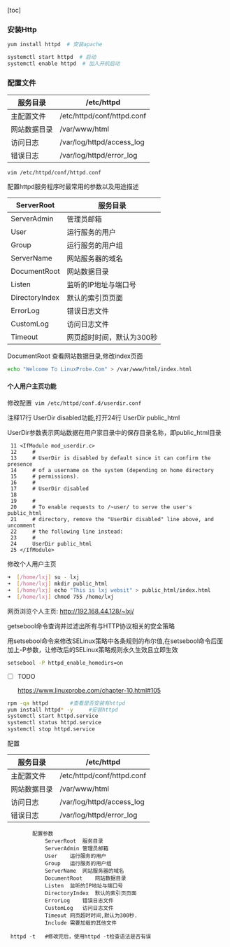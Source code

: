 

[toc]



### 安装Http

``` bash
yum install httpd  # 安装apache

systemctl start httpd  # 启动
systemctl enable httpd  # 加入开机启动
```



### 配置文件

| 服务目录     | /etc/httpd                 |
| ------------ | -------------------------- |
| 主配置文件   | /etc/httpd/conf/httpd.conf |
| 网站数据目录 | /var/www/html              |
| 访问日志     | /var/log/httpd/access_log  |
| 错误日志     | /var/log/httpd/error_log   |



`vim /etc/httpd/conf/httpd.conf`

配置httpd服务程序时最常用的参数以及用途描述

| ServerRoot     | 服务目录                  |
| -------------- | ------------------------- |
| ServerAdmin    | 管理员邮箱                |
| User           | 运行服务的用户            |
| Group          | 运行服务的用户组          |
| ServerName     | 网站服务器的域名          |
| DocumentRoot   | 网站数据目录              |
| Listen         | 监听的IP地址与端口号      |
| DirectoryIndex | 默认的索引页页面          |
| ErrorLog       | 错误日志文件              |
| CustomLog      | 访问日志文件              |
| Timeout        | 网页超时时间，默认为300秒 |

DocumentRoot 查看网站数据目录,修改index页面

``` bash
echo "Welcome To LinuxProbe.Com" > /var/www/html/index.html
```





#### 个人用户主页功能

修改配置` vim /etc/httpd/conf.d/userdir.conf`

注释17行 UserDir disabled功能,打开24行 UserDir public_html

UserDir参数表示网站数据在用户家目录中的保存目录名称，即public_html目录

``` shell
 11 <IfModule mod_userdir.c>
 12     #
 13     # UserDir is disabled by default since it can confirm the presence
 14     # of a username on the system (depending on home directory
 15     # permissions).
 16     #
 17     # UserDir disabled
 18
 19     #
 20     # To enable requests to /~user/ to serve the user's public_html
 21     # directory, remove the "UserDir disabled" line above, and uncomment
 22     # the following line instead:
 23     #
 24     UserDir public_html
 25 </IfModule>

```

修改个人用户主页

``` bash
➜  [/home/lxj] su - lxj
➜  [/home/lxj] mkdir public_html
➜  [/home/lxj] echo "This is lxj websit" > public_html/index.html
➜  [/home/lxj] chmod 755 /home/lxj
```

网页浏览个人主页: http://192.168.44.128/~lxj/



getsebool命令查询并过滤出所有与HTTP协议相关的安全策略

用setsebool命令来修改SELinux策略中各条规则的布尔值,在setsebool命令后面加上-P参数，让修改后的SELinux策略规则永久生效且立即生效

``` bash
setsebool -P httpd_enable_homedirs=on
```





- [ ] TODO

    https://www.linuxprobe.com/chapter-10.html#105









``` bash
rpm -qa httpd       #查看是否安装有httpd
yum install httpd* -y     #安装httpd
systemctl start httpd.service 
systemctl status httpd.service
systemctl stop httpd.service
```



配置

| 服务目录     | /etc/httpd                 |
| ------------ | -------------------------- |
| 主配置文件   | /etc/httpd/conf/httpd.conf |
| 网站数据目录 | /var/www/html              |
| 访问日志     | /var/log/httpd/access_log  |
| 错误日志     | /var/log/httpd/error_log   |

```
		配置参数
			ServerRoot	服务目录
			ServerAdmin	管理员邮箱
			User	运行服务的用户
			Group	运行服务的用户组
			ServerName	网站服务器的域名
			DocumentRoot	网站数据目录
			Listen	监听的IP地址与端口号
			DirectoryIndex	默认的索引页页面
			ErrorLog	错误日志文件
			CustomLog	访问日志文件
			Timeout	网页超时时间,默认为300秒.
			Include	需要加载的其他文件

 httpd -t   #修改完后，使用httpd -t检查语法是否有误
```

